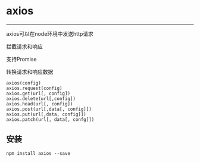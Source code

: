 # axios

---

axios可以在node环境中发送http请求

拦截请求和响应

支持Promise

转换请求和响应数据

```vue
axios(config)
axios.request(config)
axios.get(url[, config])
axios.delete(url[,config])
axios.head(url[, config])
axios.post(url[,data[, config]])
axios.put(url[,data, config]])
axios.patch(url[, data[, confg]])
```

## 安装

`npm install axios --save`

